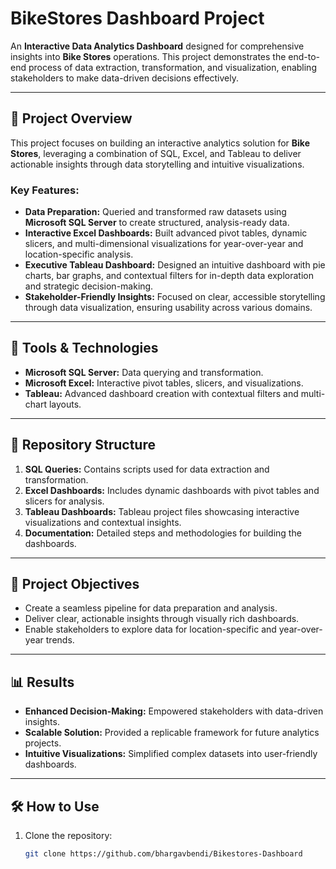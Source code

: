 # BikeStores Dashboard Project

An **Interactive Data Analytics Dashboard** designed for comprehensive insights into **Bike Stores** operations. This project demonstrates the end-to-end process of data extraction, transformation, and visualization, enabling stakeholders to make data-driven decisions effectively.

---

## 📝 Project Overview

This project focuses on building an interactive analytics solution for **Bike Stores**, leveraging a combination of SQL, Excel, and Tableau to deliver actionable insights through data storytelling and intuitive visualizations.

### Key Features:
- **Data Preparation:** Queried and transformed raw datasets using **Microsoft SQL Server** to create structured, analysis-ready data.  
- **Interactive Excel Dashboards:** Built advanced pivot tables, dynamic slicers, and multi-dimensional visualizations for year-over-year and location-specific analysis.  
- **Executive Tableau Dashboard:** Designed an intuitive dashboard with pie charts, bar graphs, and contextual filters for in-depth data exploration and strategic decision-making.  
- **Stakeholder-Friendly Insights:** Focused on clear, accessible storytelling through data visualization, ensuring usability across various domains.  

---

## 🚀 Tools & Technologies
- **Microsoft SQL Server:** Data querying and transformation.  
- **Microsoft Excel:** Interactive pivot tables, slicers, and visualizations.  
- **Tableau:** Advanced dashboard creation with contextual filters and multi-chart layouts.  

---

## 📂 Repository Structure
1. **SQL Queries:** Contains scripts used for data extraction and transformation.  
2. **Excel Dashboards:** Includes dynamic dashboards with pivot tables and slicers for analysis.  
3. **Tableau Dashboards:** Tableau project files showcasing interactive visualizations and contextual insights.  
4. **Documentation:** Detailed steps and methodologies for building the dashboards.  

---

## 🎯 Project Objectives
- Create a seamless pipeline for data preparation and analysis.  
- Deliver clear, actionable insights through visually rich dashboards.  
- Enable stakeholders to explore data for location-specific and year-over-year trends.  

---

## 📊 Results
- **Enhanced Decision-Making:** Empowered stakeholders with data-driven insights.  
- **Scalable Solution:** Provided a replicable framework for future analytics projects.  
- **Intuitive Visualizations:** Simplified complex datasets into user-friendly dashboards.  

---

## 🛠 How to Use
1. Clone the repository:  
   ```bash
   git clone https://github.com/bhargavbendi/Bikestores-Dashboard
